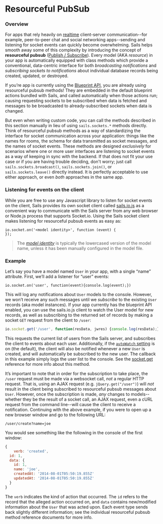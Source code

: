 # Resourceful PubSub

### Overview

For apps that rely heavily on [realtime](http://sailsjs.org/documentation/concepts/realtime) client-server communication--for example, peer-to-peer chat and social networking apps--sending and listening for socket events can quickly become overwhelming.  Sails helps smooth away some of this complexity by introducing the concept of **resourceful pubsub** ([Publish / Subscribe](http://en.wikipedia.org/wiki/Publish%E2%80%93subscribe_pattern)).  Every model (AKA *resource*) in your app is automatically equipped with class methods which provide a conventional, data-centric interface for both _broadcasting notifications_ and _subscribing sockets to notifications_ about individual database records being created, updated, or destroyed.

If you&rsquo;re app is currently using the [Blueprint API](http://sailsjs.org/documentation/reference/blueprint-api), you are already using resourceful pubsub methods!  They are embedded in the default blueprint actions bundled with Sails, and called automatically when those actions run; causing requesting sockets to be subscribed when data is fetched and messages to be broadcasted to already-subscribed sockets when data is changed.

But even when writing custom code, you can call the methods described in this section manually in lieu of using `sails.sockets.*` methods directly.  Think of resourceful pubsub methods as a way of standardizing the interface for socket communication across your application: things like the names for rooms, the schema for data transmitted as socket messages, and the names of socket events.  These methods are designed _exclusively_ for scenarios where one or more user interfaces are listening to socket events as a way of keeping in sync with the backend.  If that does not fit your use case or if you are having trouble deciding, don't worry; just call `sails.sockets.broadcast()`, `sails.sockets.join()`, or `sails.sockets.leave()` directly instead.  It is perfectly acceptable to use either approach, or even _both_ approaches in the same app.


### Listening for events on the client

While you are free to use any Javascript library to listen for socket events on the client, Sails provides its own socket client called [sails.io.js](http://sailsjs.org/documentation/reference/websockets/sails.io.js) as a convenient way to communicate with the Sails server from any web browser or Node.js process that supports Socket.io.  Using the Sails socket client makes listening for resourceful pubsub events as easy as:

```
io.socket.on('<model identity>', function (event) {
});
```

> The _[model identity](http://sailsjs.org/documentation/concepts/models-and-orm/model-settings#?identity)_ is typically the lowercased version of the model name, unless it has been manually configured in the model file.


### Example

Let&rsquo;s say you have a model named `User` in your app, with a single &ldquo;name&rdquo; attribute.  First, we&rsquo;ll add a listener for &ldquo;user&rdquo; events:

```
io.socket.on('user', function(event){console.log(event);})
```

This will log any notifications about `User` models to the console.  However, we won&rsquo;t receive any such messages until we *subscribe* to the existing `User` records (aka model instances).  If your app currently has the blueprint API enabled, you can use the sails.io.js client to watch the User model for new records, as well as subscribing to the returned set of records by making a socket `GET` request from the client to `/user`:

```js
io.socket.get('/user', function(resData, jwres) {console.log(resData);})
```

This requests the current list of users from the Sails server, and subscribes the client to events about each user.  Additionally, if the [`autoWatch` setting](http://sailsjs.org/documentation/reference/sails.config/sails.config.blueprints.html?q=properties) is on (the default), the client will also be notified whenever a new `User` is created, and will automatically be subscribed to the new user.  The callback in this example simply logs the user list to the console.  See the [socket.get](http://sailsjs.org/documentation/reference/websockets/sails.io.js/socket.get.html) reference for more info about this method.

It&rsquo;s important to note that in order for the subscription to take place, the `/user` request must be made via a websocket call, *not* a regular HTTP request.  That is, using an AJAX request (e.g. `jQuery.get("/user")`) will *not* result in the client being subscribed to resourceful pubsub messages about `User`.  However, once the subscription is made, *any* changes to models--whether they be the result of a socket call, an AJAX request, even a cURL request from the command line--will cause the client to receive a notification.  Continuing with the above example, if you were to open up a new browser window and go to the following URL:

    /user/create?name=joe

You would see something like the following in the console of the first window:

```js
{
	verb: 'created',
  id: 1,
  data: {
    id: 1,
    name: 'joe',
    createdAt: '2014-08-01T05:50:19.855Z'
    updatedAt: '2014-08-01T05:50:19.855Z'
  }
}
```

The `verb` indicates the kind of action that occurred.  The `id` refers to the record that the alleged action occurred on, and `data` contains new/modified information about the `User` that was acted upon.  Each event type sends back slightly different information; see the individual resourceful pubsub method reference documents for more info.


<docmeta name="displayName" value="Resourceful PubSub">
